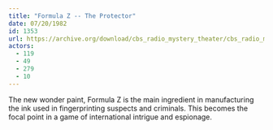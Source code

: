 ```yaml
---
title: "Formula Z -- The Protector"
date: 07/20/1982
id: 1353
url: https://archive.org/download/cbs_radio_mystery_theater/cbs_radio_mystery_theater-1351-1399.zip/cbs_radio_mystery_theater-1351-1399%2Fcbsrmt_1353_formula_z_the_protector.mp3
actors:
  - 119
  - 49
  - 279
  - 10
---
```

The new wonder paint, Formula Z is the main ingredient in manufacturing the ink used in fingerprinting suspects and criminals. This becomes the focal point in a game of international intrigue and espionage.